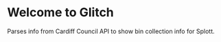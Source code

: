 Welcome to Glitch
=================

Parses info from Cardiff Council API to show bin collection info for Splott.

